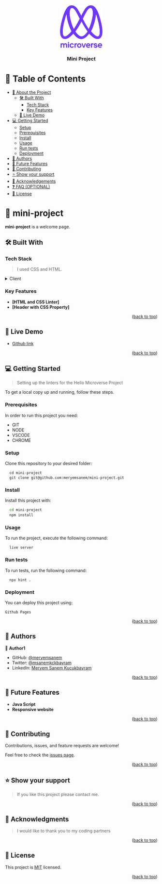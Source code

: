 <a name="readme-top"></a>

<div align="center">
  <img src="murple_logo.png" alt="logo" width="140"  height="auto" />
  <br/>

  <h3><b>Mini Project</b></h3>

</div>

<!-- TABLE OF CONTENTS -->

# 📗 Table of Contents

- [📖 About the Project](#about-project)
  - [🛠 Built With](#built-with)
    - [Tech Stack](#tech-stack)
    - [Key Features](#key-features)
  - [🚀 Live Demo](#live-demo)
- [💻 Getting Started](#getting-started)
  - [Setup](#setup)
  - [Prerequisites](#prerequisites)
  - [Install](#install)
  - [Usage](#usage)
  - [Run tests](#run-tests)
  - [Deployment](#deployment)
- [👥 Authors](#authors)
- [🔭 Future Features](#future-features)
- [🤝 Contributing](#contributing)
- [⭐️ Show your support](#support)
- [🙏 Acknowledgements](#acknowledgements)
- [❓ FAQ (OPTIONAL)](#faq)
- [📝 License](#license)

<!-- PROJECT DESCRIPTION -->

# 📖 mini-project 
<a name="about-project"></a>

**mini-project** is a welcome page.

## 🛠 Built With <a name="built-with"></a>

### Tech Stack <a name="tech-stack"></a>

>I used CSS and HTML.

<details>
  <summary>Client</summary>
  <ul>
    <li><a href="https://reactjs.org/">HTML</a></li>
    <li><a href="http://reactjs.org/">CSS</a></li>
  </ul>

</details>

<!-- Features -->

### Key Features
 <a name="key-features"></a>

- **[HTML and CSS Linter]**
- **[Header with CSS Property]**


<p align="right">(<a href="#readme-top">back to top</a>)</p>

<!-- LIVE DEMO -->

## 🚀 Live Demo 
<a name="live-demo"></a>

- [Github link](https://github.com/meryemsanem)

<p align="right">(<a href="#readme-top">back to top</a>)</p>

<!-- GETTING STARTED -->

## 💻 Getting Started 
<a name="getting-started"></a>

>Setting up the linters for the Hello Microverse Project

To get a local copy up and running, follow these steps.

### Prerequisites

In order to run this project you need:

 <ul>
    <li>GIT</li>
    <li>NODE</li> 
    <li>VSCODE</li>
    <li>CHROME</li>
 </ul>

 

### Setup

Clone this repository to your desired folder:

```
  cd mini-project
  git clone git@github.com:meryemsanem/mini-project.git
```


### Install

Install this project with:

```sh
  cd mini-project
  npm install
```

### Usage

To run the project, execute the following command:

```
  live server
```


### Run tests

To run tests, run the following command:

```
  npx hint .
```


### Deployment

You can deploy this project using:

```
Github Pages
```


<p align="right">(<a href="#readme-top">back to top</a>)</p>

<!-- AUTHORS -->

## 👥 Authors 
<a name="authors"></a>



👤 **Author1**

- GitHub: [@meryemsanem](https://github.com/meryemsanem)
- Twitter: [@msanemkckbayram](https://twitter.com/twitterhandle)
- LinkedIn: [Meryem Sanem Kucukbayram](https://www.linkedin.com/in/meryem-sanem-kucukbayram-047a831b5/)


<p align="right">(<a href="#readme-top">back to top</a>)</p>

<!-- FUTURE FEATURES -->

## 🔭 Future Features <a name="future-features"></a>

-  **Java Script**
- **Responsive website**


<p align="right">(<a href="#readme-top">back to top</a>)</p>

<!-- CONTRIBUTING -->

## 🤝 Contributing <a name="contributing"></a>

Contributions, issues, and feature requests are welcome!

Feel free to check the [issues page](../../issues/).

<p align="right">(<a href="#readme-top">back to top</a>)</p>

<!-- SUPPORT -->

## ⭐️ Show your support <a name="support"></a>

>If you like this project please contact me.

<p align="right">(<a href="#readme-top">back to top</a>)</p>

<!-- ACKNOWLEDGEMENTS -->

## 🙏 Acknowledgments <a name="acknowledgements"></a>

> I would like to thank you to my coding partners

<p align="right">(<a href="#readme-top">back to top</a>)</p>


<!-- LICENSE -->

## 📝 License <a name="license"></a>

This project is [MIT](./MIT.md) licensed.

<p align="right">(<a href="#readme-top">back to top</a>)</p>
